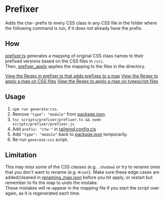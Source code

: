 # Prefixer

Adds the ctw- prefix to every CSS class in any CSS file in the folder where the following command is run, if it does not already have the prefix.

## How

[prefixer.ts](prefixer.ts) generates a mapping of original CSS class names to their prefixed versions based on the CSS files in `/src`.  
Then, [prefixer_apply](prefixer_apply.ts) applies the mapping to the files in the directory.

[View the Regex in prefixer.ts that adds prefixes to a map](http://regexr.com/6rflc)
[View the Regex to apply a map on CSS files](http://regexr.com/6rfms)
[View the Regex to apply a map on typescript files](http://regexr.com/6rflo)

## Usage

1. `npm run generate:css`.
1. Remove `"type": "module"` from [package.json](../../package.json).
1. `tsc scripts/prefixer/prefixer.ts && node scripts/prefixer/prefixer.js`
1. Add `prefix: "ctw-"` in [tailwind.config.cjs](../../tailwind.config.cjs)
1. Add `"type": "module"` back to [package.json](../../package.json) temporarily.
1. Re-run `generate:css` script.

## Limitation

This may miss some of the CSS classes (e.g. `.shadow`) or try to rename ones that you don't want to rename (e.g. `#root`). Make sure these edge cases are added/cleaned in [renaming_map.json](renaming_map.json) before you hit apply, or restart but remember to fix the map to undo the mistake.  
These mistakes will re-appear in the mapping file if you start the script over again, as it is regenerated each time.
